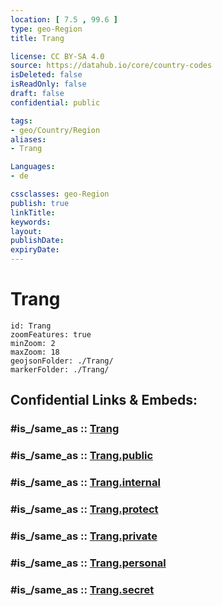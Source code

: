 ```yaml
---
location: [ 7.5 , 99.6 ] 
type: geo-Region
title: Trang

license: CC BY-SA 4.0
source: https://datahub.io/core/country-codes
isDeleted: false
isReadOnly: false
draft: false
confidential: public

tags:
- geo/Country/Region
aliases:
- Trang

Languages:
- de

cssclasses: geo-Region
publish: true
linkTitle: 
keywords: 
layout: 
publishDate: 
expiryDate: 
---
```


# Trang

```leaflet
id: Trang
zoomFeatures: true 
minZoom: 2 
maxZoom: 18
geojsonFolder: ./Trang/
markerFolder: ./Trang/
```


## Confidential Links & Embeds: 

### #is_/same_as :: [Trang](/_Standards/Earth/Continent/Asia/Asia~South~East/Thailand/Provinces~Thailand/Trang.md) 

### #is_/same_as :: [Trang.public](/_public/Earth/Continent/Asia/Asia~South~East/Thailand/Provinces~Thailand/Trang.public.md) 

### #is_/same_as :: [Trang.internal](/_internal/Earth/Continent/Asia/Asia~South~East/Thailand/Provinces~Thailand/Trang.internal.md) 

### #is_/same_as :: [Trang.protect](/_protect/Earth/Continent/Asia/Asia~South~East/Thailand/Provinces~Thailand/Trang.protect.md) 

### #is_/same_as :: [Trang.private](/_private/Earth/Continent/Asia/Asia~South~East/Thailand/Provinces~Thailand/Trang.private.md) 

### #is_/same_as :: [Trang.personal](/_personal/Earth/Continent/Asia/Asia~South~East/Thailand/Provinces~Thailand/Trang.personal.md) 

### #is_/same_as :: [Trang.secret](/_secret/Earth/Continent/Asia/Asia~South~East/Thailand/Provinces~Thailand/Trang.secret.md)

